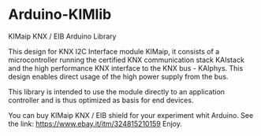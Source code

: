 # Arduino-KIMlib
KIMaip KNX / EIB Arduino Library

This design for KNX I2C Interface module KIMaip, it consists of a microcontroller running the certified KNX communication stack KAIstack and the high performance KNX interface to the KNX bus - KAIphys. This design enables direct usage of the high power supply from the bus.

This library is intended to use the module directly to an application controller and is thus optimized as basis for end devices.

You can buy KIMaip KNX / EIB shield for your experiment whit Arduino. 
See the link: https://www.ebay.it/itm/324815210159
Enjoy.
